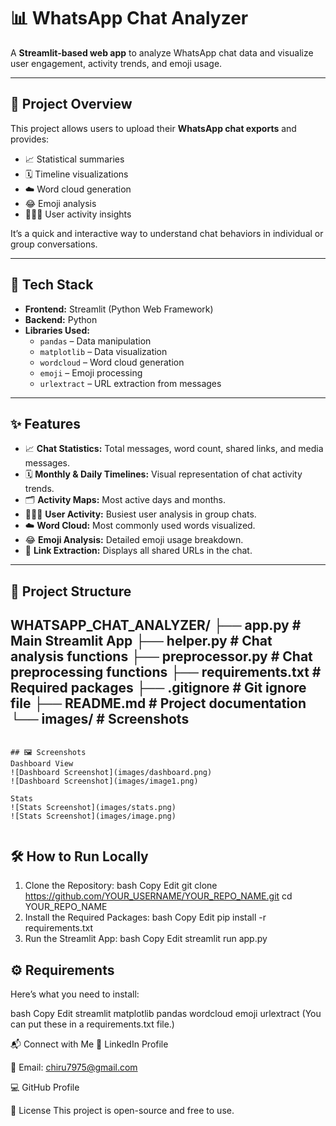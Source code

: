 # 📊 WhatsApp Chat Analyzer
A **Streamlit-based web app** to analyze WhatsApp chat data and visualize user engagement, activity trends, and emoji usage.

---

## 🚀 Project Overview
This project allows users to upload their **WhatsApp chat exports** and provides:
- 📈 Statistical summaries
- 🗓 Timeline visualizations
- ☁️ Word cloud generation
- 😂 Emoji analysis
- 🧑‍🤝‍🧑 User activity insights

It’s a quick and interactive way to understand chat behaviors in individual or group conversations.

---

## 🔧 Tech Stack
- **Frontend:** Streamlit (Python Web Framework)
- **Backend:** Python
- **Libraries Used:**
  - `pandas` – Data manipulation
  - `matplotlib` – Data visualization
  - `wordcloud` – Word cloud generation
  - `emoji` – Emoji processing
  - `urlextract` – URL extraction from messages

---

## ✨ Features
- 📈 **Chat Statistics:** Total messages, word count, shared links, and media messages.
- 🗓 **Monthly & Daily Timelines:** Visual representation of chat activity trends.
- 🗂 **Activity Maps:** Most active days and months.
- 🧑‍🤝‍🧑 **User Activity:** Busiest user analysis in group chats.
- ☁️ **Word Cloud:** Most commonly used words visualized.
- 😂 **Emoji Analysis:** Detailed emoji usage breakdown.
- 🔗 **Link Extraction:** Displays all shared URLs in the chat.

---

## 📂 Project Structure

WHATSAPP_CHAT_ANALYZER/
├── app.py              # Main Streamlit App
├── helper.py           # Chat analysis functions
├── preprocessor.py     # Chat preprocessing functions
├── requirements.txt    # Required packages
├── .gitignore          # Git ignore file
├── README.md           # Project documentation
└── images/             # Screenshots
---
```text

## 🖼️ Screenshots
Dashboard View
![Dashboard Screenshot](images/dashboard.png)
![Dashboard Screenshot](images/image1.png)

Stats
![Stats Screenshot](images/stats.png)
![Stats Screenshot](images/image.png)


```
## 🛠️ How to Run Locally
1. Clone the Repository:
bash
Copy
Edit
git clone https://github.com/YOUR_USERNAME/YOUR_REPO_NAME.git
cd YOUR_REPO_NAME
2. Install the Required Packages:
bash
Copy
Edit
pip install -r requirements.txt
3. Run the Streamlit App:
bash
Copy
Edit
streamlit run app.py
## ⚙️ Requirements
Here’s what you need to install:

bash
Copy
Edit
streamlit
matplotlib
pandas
wordcloud
emoji
urlextract
(You can put these in a requirements.txt file.)

📬 Connect with Me
🔗 LinkedIn Profile

📧 Email: chiru7975@gmail.com

💻 GitHub Profile

📄 License
This project is open-source and free to use.
```text
